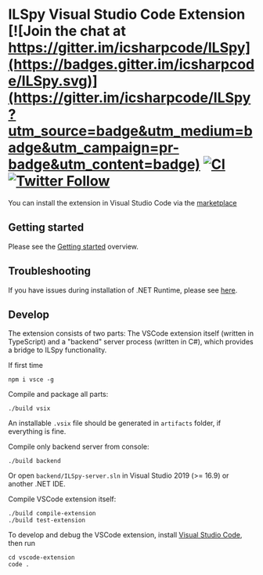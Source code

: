 # ILSpy Visual Studio Code Extension [![Join the chat at https://gitter.im/icsharpcode/ILSpy](https://badges.gitter.im/icsharpcode/ILSpy.svg)](https://gitter.im/icsharpcode/ILSpy?utm_source=badge&utm_medium=badge&utm_campaign=pr-badge&utm_content=badge) [![CI](https://github.com/icsharpcode/ilspy-vscode/actions/workflows/ci.yml/badge.svg)](https://github.com/icsharpcode/ilspy-vscode/actions/workflows/ci.yml) [![Twitter Follow](https://img.shields.io/twitter/follow/ILSpy.svg?label=Follow%20@ILSpy)](https://twitter.com/ilspy)

You can install the extension in Visual Studio Code via the [marketplace](https://marketplace.visualstudio.com/items?itemName=icsharpcode.ilspy-vscode)

## Getting started

Please see the [Getting started](https://github.com/icsharpcode/ilspy-vscode/wiki/Getting-started) overview.

## Troubleshooting

If you have issues during installation of .NET Runtime, please see [here](https://github.com/icsharpcode/ilspy-vscode/wiki/Troubleshooting#download-of-net-runtime-fails-with-slow-internet-connection).

## Develop

The extension consists of two parts: The VSCode extension itself (written in TypeScript) and a "backend" server process (written in C#), which provides a bridge to ILSpy functionality.

If first time

```
npm i vsce -g
```

Compile and package all parts:

```
./build vsix
```

An installable `.vsix` file should be generated in `artifacts` folder, if everything is fine.

Compile only backend server from console:

```
./build backend
```

Or open `backend/ILSpy-server.sln` in Visual Studio 2019 (>= 16.9) or another .NET IDE.

Compile VSCode extension itself:

```
./build compile-extension
./build test-extension
```

To develop and debug the VSCode extension, install [Visual Studio Code](https://code.visualstudio.com/),
then run

```
cd vscode-extension
code .
```
